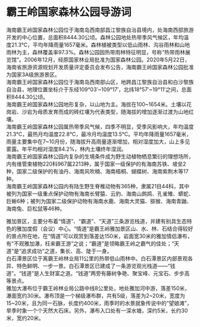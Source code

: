 # 霸王岭国家森林公园导游词  
海南霸王岭国家森林公园位于海南岛西南部昌江黎族自治县境内，处海南西部旅游开发的中心位置，总面积8444.30公顷。森林公园地处热带季风气候区，年均温度21.3℃，平均年降雨量1657毫米。森林植被类型以低山雨林、沟谷雨林和山地雨林为主，森林覆盖率97.3%。森林公园因热带雨林特征明显，号称“热带雨林展览馆”。2006年12月，经原国家林业局批准为国家森林公园。2020年5月22日，海南省旅游资源规划开发质量评定委员会发布公告，海南霸王岭国家森林公园批准为国家3A级旅游景区。  
海南霸王岭国家森林公园位于海南岛西南部山区，地跨昌江黎族自治县和白沙黎族自治县，地理位置坐标介于东经109°03′~109°17′，北纬18°57′~19°11′之间，总面积8444.30公顷。  
海南霸王岭国家森林公园地形复杂，以山地为主。海拔在100~1654米。土壤以花岗岩、沙岩为母质发育而成的砖红壤为代表类型，随海拔的增加逐渐过渡为山地红壤。  
海南霸王岭国家森林公园属热带季风气候，四季不明显，受季风影响大，年均温度21.3℃，最热月均温度22.8℃，最冷月均温度13.5℃。平均年降雨量1657毫米，雨量主要集中在7~10月份，随海拔升高雨量逐渐增加，相对湿度加大，山上多见雾露。年平均相对湿度84.2%，林内土壤终年湿润。  
海南霸王岭国家森林公园内复杂的生境条件成为野生动植物栖息繁衍的理想场所，内有维管束植物220科967属2213种，属于国家一级保护的有海南苏铁、坡垒2种，国家二级保护的有油丹、海南风吹楠、海南梧桐、蝴蝶树、海南紫荆木等17种。  
海南霸王岭国家森林公园内有陆生野生脊椎动物有365种，隶属21目44科，其中被列为国家一级重点保护动物有海南长臂猿、云豹、海南山鹧鸪、孔雀雉、蟒蛇、巨蜥6种；被列为国家二级保护动物有海南水鹿、海南大灵猫、猕猴、海南青鼬、海南兔、巨松鼠等46种。  

雅加景区，主要分布着“情道”、“霸道”、“天道”三条游览栈道，并建有别具生态特色的雅加度假（会议）中心。“情道”是霸王岭雅加景区山、水、林、石结合得较好的景点所在地，在“情道”可以观赏到落差达150米，岩面宽30米的雅加情侣瀑布，有“不观雅加瀑，枉来霸王游”之说；“霸道”是领略霸王岭之霸气的佳处；“天道”是“追求成功”之道，集长、高、陡于一身。  
白石潭景区位于离霸王岭林业局11公里的热带低山雨林中。白石潭景区内部景观各异、特色鲜明、一步一景。白石潭景区已建成了一条游览观光栈道——“钱道”。“钱道”是人生财富之道。“钱道”两旁有藤树争艳、聚宝峰、元宝石、步步高等景点。  
雅加大瀑布位于霸王岭林业局公路中线8公里处，地处雅加河中游，落差150米，瀑面宽约30米。瀑布顶是一个梯级瀑布群，共有5级，落差为2~20米，宽度为15~20米，且为同一石脉，长度约400米，雨季时的水景就象传说中的“望娘滩”，旱季时象一个个天然大石床。另外，瀑布入口处有一深水塘，深约5米，长约30米，宽约20米。  
<!-- Last processed: 2025-08-11 04:38:01 -->
